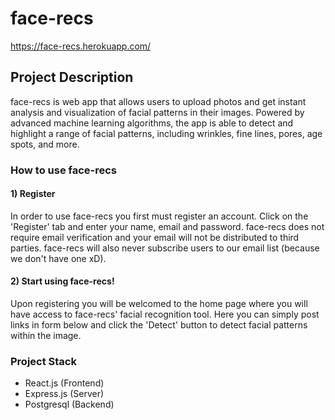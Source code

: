 # face-recs

https://face-recs.herokuapp.com/

## Project Description

face-recs is web app that allows users to upload photos and get instant analysis and visualization of facial patterns in their images. Powered by advanced machine learning algorithms, the app is able to detect and highlight a range of facial patterns, including wrinkles, fine lines, pores, age spots, and more.

### How to use face-recs

#### 1) Register

In order to use face-recs you first must register an account. Click on the 'Register' tab and enter your name, email and password. face-recs does not require email verification and your email will not be distributed to third parties. face-recs will also never subscribe users to our email list (because we don't have one xD).

#### 2) Start using face-recs!

Upon registering you will be welcomed to the home page where you will have access to face-recs' facial recognition tool. Here you can simply post links in form below and click the 'Detect' button to detect facial patterns within the image. 

### Project Stack

- React.js (Frontend)
- Express.js (Server)
- Postgresql (Backend)





